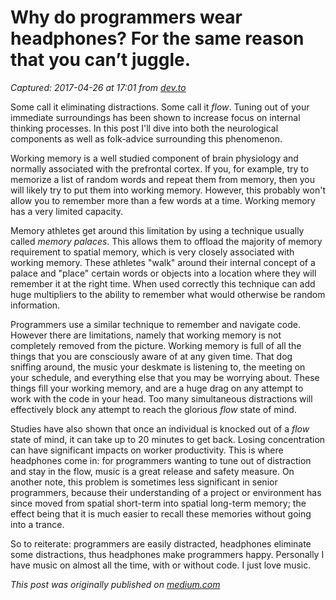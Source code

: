 # Why do programmers wear headphones? For the same reason that you can’t juggle.

_Captured: 2017-04-26 at 17:01 from [dev.to](https://dev.to/andrewlucker/why-do-programmers-wear-headphones-for-the-same-reason-that-you-cantjuggle)_

Some call it eliminating distractions. Some call it _flow_. Tuning out of your immediate surroundings has been shown to increase focus on internal thinking processes. In this post I'll dive into both the neurological components as well as folk-advice surrounding this phenomenon.

Working memory is a well studied component of brain physiology and normally associated with the prefrontal cortex. If you, for example, try to memorize a list of random words and repeat them from memory, then you will likely try to put them into working memory. However, this probably won't allow you to remember more than a few words at a time. Working memory has a very limited capacity.

Memory athletes get around this limitation by using a technique usually called _memory palaces_. This allows them to offload the majority of memory requirement to spatial memory, which is very closely associated with working memory. These athletes "walk" around their internal concept of a palace and "place" certain words or objects into a location where they will remember it at the right time. When used correctly this technique can add huge multipliers to the ability to remember what would otherwise be random information.

Programmers use a similar technique to remember and navigate code. However there are limitations, namely that working memory is not completely removed from the picture. Working memory is full of all the things that you are consciously aware of at any given time. That dog sniffing around, the music your deskmate is listening to, the meeting on your schedule, and everything else that you may be worrying about. These things fill your working memory, and are a huge drag on any attempt to work with the code in your head. Too many simultaneous distractions will effectively block any attempt to reach the glorious _flow_ state of mind.

Studies have also shown that once an individual is knocked out of a _flow_ state of mind, it can take up to 20 minutes to get back. Losing concentration can have significant impacts on worker productivity. This is where headphones come in: for programmers wanting to tune out of distraction and stay in the flow, music is a great release and safety measure. On another note, this problem is sometimes less significant in senior programmers, because their understanding of a project or environment has since moved from spatial short-term into spatial long-term memory; the effect being that it is much easier to recall these memories without going into a trance.

So to reiterate: programmers are easily distracted, headphones eliminate some distractions, thus headphones make programmers happy. Personally I have music on almost all the time, with or without code. I just love music.

_This post was originally published on [medium.com](https://hackernoon.com/why-do-programmers-where-headphones-5ca3a2f81266)_
